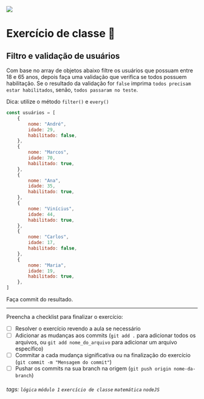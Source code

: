 ![](https://i.imgur.com/xG74tOh.png)

# Exercício de classe 🏫

## Filtro e validação de usuários

Com base no array de objetos abaixo filtre os usuários que possuam entre 18 e 65 anos, depois faça uma validação que verifica se todos possuem habilitação. Se o resultado da validação for `false` imprima `todos precisam estar habilitados`, senão, `todos passaram no teste`.

Dica: utilize o método `filter()` e `every()`

```javascript
const usuários = [
    {
        nome: "André",
        idade: 29,
        habilitado: false,
    },
    {
        nome: "Marcos",
        idade: 70,
        habilitado: true,
    },
    {
        nome: "Ana",
        idade: 35,
        habilitado: true,
    },
    {
        nome: "Vinícius",
        idade: 44,
        habilitado: true,
    },
    {
        nome: "Carlos",
        idade: 17,
        habilitado: false,
    },
    {
        nome: "Maria",
        idade: 19,
        habilitado: true,
    },
]
```

Faça commit do resultado.

---

Preencha a checklist para finalizar o exercício:

-   [ ] Resolver o exercício revendo a aula se necessário
-   [ ] Adicionar as mudanças aos commits (`git add .` para adicionar todos os arquivos, ou `git add nome_do_arquivo` para adicionar um arquivo específico)
-   [ ] Commitar a cada mudança significativa ou na finalização do exercício (`git commit -m "Mensagem do commit"`)
-   [ ] Pushar os commits na sua branch na origem (`git push origin nome-da-branch`)

###### tags: `lógica` `módulo 1` `exercício de classe` `matemática` `nodeJS`

